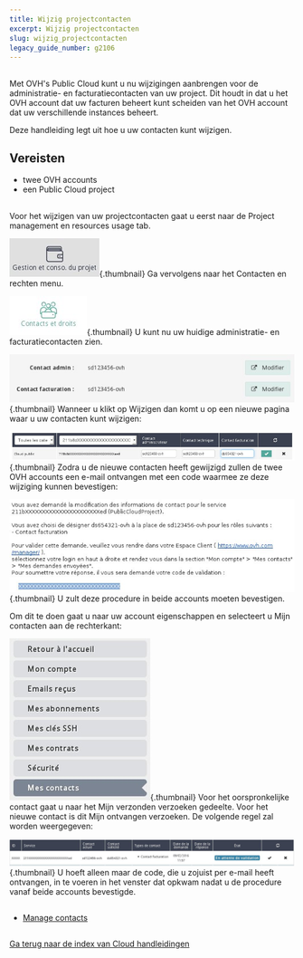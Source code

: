 ```yaml
---
title: Wijzig projectcontacten
excerpt: Wijzig projectcontacten
slug: wijzig_projectcontacten
legacy_guide_number: g2106
---
```



## 
Met OVH's Public Cloud kunt u nu wijzigingen aanbrengen voor de administratie- en facturatiecontacten van uw project. 
Dit houdt in dat u het OVH account dat uw facturen beheert kunt scheiden van het OVH account dat uw verschillende instances beheert. 

Deze handleiding legt uit hoe u uw contacten kunt wijzigen.


## Vereisten

- twee OVH accounts
- een Public Cloud project




## 
Voor het wijzigen van uw projectcontacten gaat u eerst naar de 
Project management en resources usage tab.

![](images/img_3825.jpg){.thumbnail}
Ga vervolgens naar het Contacten en rechten menu.

![](images/img_3822.jpg){.thumbnail}
U kunt nu uw huidige administratie- en facturatiecontacten zien.

![](images/img_3823.jpg){.thumbnail}
Wanneer u klikt op Wijzigen dan komt u op een nieuwe pagina waar u uw contacten kunt wijzigen:

![](images/img_3819.jpg){.thumbnail}
Zodra u de nieuwe contacten heeft gewijzigd zullen de twee OVH accounts een e-mail ontvangen met een code waarmee ze deze wijziging kunnen bevestigen:

![](images/img_3820.jpg){.thumbnail}
U zult deze procedure in beide accounts moeten bevestigen. 

Om dit te doen gaat u naar uw account eigenschappen en selecteert u Mijn contacten aan de rechterkant:

![](images/img_3824.jpg){.thumbnail}
Voor het oorspronkelijke contact gaat u naar het Mijn verzonden verzoeken gedeelte. Voor het nieuwe contact is dit Mijn ontvangen verzoeken. De volgende regel zal worden weergegeven:

![](images/img_3821.jpg){.thumbnail}
U hoeft alleen maar de code, die u zojuist per e-mail heeft ontvangen, in te voeren in het venster dat opkwam nadat u de procedure vanaf beide accounts bevestigde.


## 

- [Manage contacts]({legacy}1858)




## 
[Ga terug naar de index van Cloud handleidingen]({legacy}1785)

